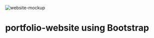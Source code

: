 ![website-mockup](https://user-images.githubusercontent.com/113676574/209944455-f3b699d5-cd54-47a6-a32d-fc10a4d18ad6.jpg)

# portfolio-website using Bootstrap
